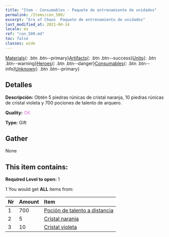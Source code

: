 ```yaml
---
title: "Item - Consumables - Paquete de entrenamiento de unidades"
permalink: /Items/con_509/
excerpt: "Era of Chaos  Paquete de entrenamiento de unidades"
last_modified_at: 2021-04-14
locale: es
ref: "con_509.md"
toc: false
classes: wide
---
```

 [Materials](/es/Items/){: .btn .btn--primary}[Artifacts](/es/Items/Artifacts/){: .btn .btn--success}[Units](/es/Items/Units/){: .btn .btn--warning}[Heroes](/es/Items/Heroes/){: .btn .btn--danger}[Consumables](/es/Items/Consumables/){: .btn .btn--info}[Unknown](/es/Items/Unknown/){: .btn .btn--primary}

## Detalles
 **Descripción:** Obtén 5 piedras rúnicas de cristal naranja, 10 piedras rúnicas de cristal violeta y 700 pociones de talento de arquero.

 **Quality:** <span style="color: #DA70D6">OK</span>

 **Type:** Gift

## Gather

  None

## This item contains:

 **Required Level to open:** 1

 1 You would get **ALL** items  from:

  | Nr | Amount |     Item    |
  |:---|:-------|:------------|
  | 1 | 700 | [Poción de talento a distancia](/es/Items/con_789/) | 
  | 2 | 5 | [Cristal naranja](/es/Items/con_730/) | 
  | 3 | 10 | [Cristal violeta](/es/Items/con_720/) | 
